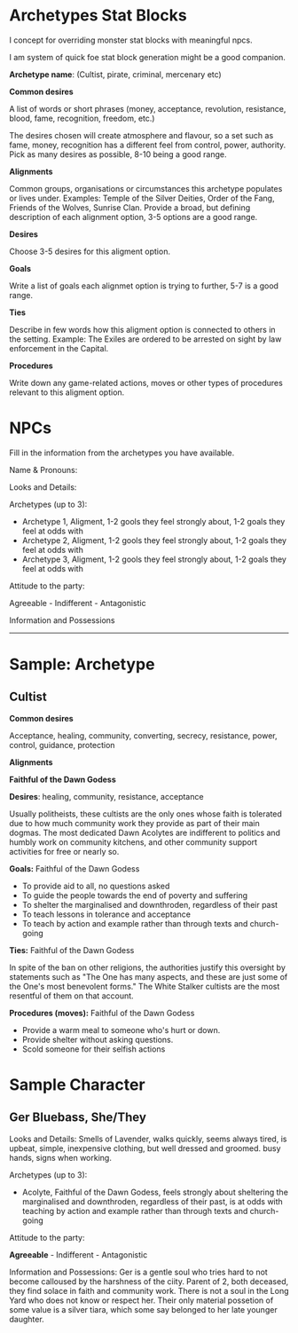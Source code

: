 # Archetypes Stat Blocks

I concept for overriding monster stat blocks with meaningful npcs.

I am system of quick foe stat block generation might be a good companion.

**Archetype name**: (Cultist, pirate, criminal, mercenary etc)

**Common desires**

A list of words or short phrases (money, acceptance, revolution, resistance, blood, fame, recognition, freedom, etc.)

The desires chosen will create atmosphere and flavour, so a set such as fame, money, recognition has a different feel from control, power, authority. Pick as many desires as possible, 8-10 being a good range.

**Alignments**

Common groups, organisations or circumstances this archetype populates or lives under. Examples: Temple of the Silver Deities, Order of the Fang, Friends of the Wolves, Sunrise Clan. Provide a broad, but defining description of each alignment option, 3-5 options are a good range.

**Desires**

Choose 3-5 desires for this aligment option.

**Goals**

Write a list of goals each alignmet option is trying to further, 5-7 is a good range.

**Ties**

Describe in few words how this aligment option is connected to others in the setting. Example: The Exiles are ordered to be arrested on sight by law enforcement in the Capital.

**Procedures**

Write down any game-related actions, moves or other types of procedures relevant to this aligment option.

# **NPCs**

Fill in the information from the archetypes you have available.

Name & Pronouns:

Looks and Details:

Archetypes (up to 3):

- Archetype 1, Aligment, 1-2 gools they feel strongly about, 1-2 goals they feel at odds with
- Archetype 2, Aligment, 1-2 gools they feel strongly about, 1-2 goals they feel at odds with
- Archetype 3, Aligment, 1-2 gools they feel strongly about, 1-2 goals they feel at odds with

Attitude to the party:

Agreeable - Indifferent - Antagonistic

Information and Possessions

---

# **Sample: Archetype**

## **Cultist**

**Common desires**

Acceptance, healing, community, converting, secrecy, resistance, power, control, guidance, protection

**Alignments**

**Faithful of the Dawn Godess**

**Desires**: healing, community, resistance, acceptance

Usually politheists, these cultists are the only ones whose faith is tolerated due to how much community work they provide as part of their main dogmas. The most dedicated Dawn Acolytes are indifferent to politics and humbly work on community kitchens, and other community support activities for free or nearly so.

**Goals:** Faithful of the Dawn Godess

- To provide aid to all, no questions asked
- To guide the people towards the end of poverty and suffering
- To shelter the marginalised and downthroden, regardless of their past
- To teach lessons in tolerance and acceptance
- To teach by action and example rather than through texts and church-going

**Ties:** Faithful of the Dawn Godess

In spite of the ban on other religions, the authorities justify this oversight by statements such as "The One has many aspects, and these are just some of the One's most benevolent forms." The White Stalker cultists are the most resentful of them on that account.

**Procedures (moves):** Faithful of the Dawn Godess

- Provide a warm meal to someone who's hurt or down.
- Provide shelter without asking questions.
- Scold someone for their selfish actions

# **Sample Character**

## **Ger Bluebass, She/They**

Looks and Details: Smells of Lavender, walks quickly, seems always tired, is upbeat, simple, inexpensive clothing, but well dressed and groomed. busy hands, signs when working.

Archetypes (up to 3):

- Acolyte, Faithful of the Dawn Godess, feels strongly about sheltering the marginalised and downthroden, regardless of their past, is at odds with teaching by action and example rather than through texts and church-going

Attitude to the party:

**Agreeable** - Indifferent - Antagonistic

Information and Possessions: Ger is a gentle soul who tries hard to not become calloused by the harshness of the ciity. Parent of 2, both deceased, they find solace in faith and community work. There is not a soul in the Long Yard who does not know or respect her. Their only material possetion of some value is a silver tiara, which some say belonged to her late younger daughter.
